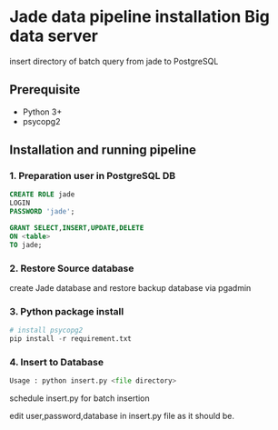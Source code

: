 # Jade data pipeline installation Big data server 
insert directory of batch query from jade to PostgreSQL 
## Prerequisite
  * Python 3+
  * psycopg2
    
## Installation and running pipeline
### 1. Preparation user in PostgreSQL DB

```sql
CREATE ROLE jade 
LOGIN
PASSWORD 'jade';

GRANT SELECT,INSERT,UPDATE,DELETE 
ON <table> 
TO jade;
```
### 2. Restore Source database  
create Jade database and restore backup database via pgadmin
      
### 3. Python package install
```python
# install psycopg2
pip install -r requirement.txt
```
### 4. Insert to Database
```python
Usage : python insert.py <file directory>
```
schedule insert.py for batch insertion

edit user,password,database in insert.py file as it should be.
